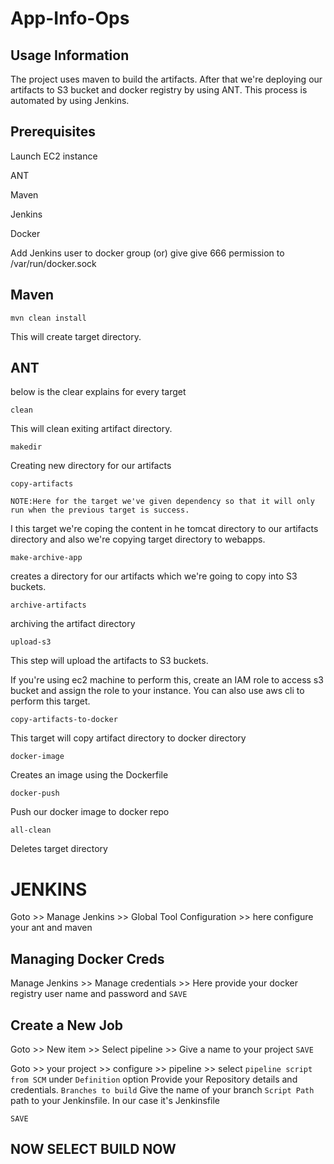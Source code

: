# App-Info-Ops

Usage Information
-----------
The project uses maven to build the artifacts. After that we're deploying our artifacts to S3 bucket and docker registry by using ANT. This process is automated by using Jenkins.

Prerequisites
----
Launch EC2 instance

ANT

Maven

Jenkins

Docker

Add Jenkins user to docker group (or) give give 666 permission to /var/run/docker.sock 


Maven
----
```
mvn clean install
```
This will create target directory.

ANT
----
below is the clear explains for every target

```
clean
```
This will clean exiting artifact directory. 
```
makedir
```
Creating new directory for our artifacts
```
copy-artifacts
```
```
NOTE:Here for the target we've given dependency so that it will only run when the previous target is success.
```
I this target we're coping the content in he tomcat directory to our artifacts directory and also we're copying target directory to webapps.
```
make-archive-app
```
creates a directory for our artifacts which we're going to copy into S3 buckets.
```
archive-artifacts
```
archiving the artifact directory
```
upload-s3
```
This step will upload the artifacts to S3 buckets.

If you're using ec2 machine to perform this, create an IAM role to access s3 bucket and assign the role to your instance.
You can also use aws cli to perform this target.
```
copy-artifacts-to-docker
```
This target will copy artifact directory to docker directory
```
docker-image
```
Creates an image using the Dockerfile
```
docker-push
```
Push our docker image to docker repo
```
all-clean
```
Deletes target directory

JENKINS
========

Goto >> Manage Jenkins >> Global Tool Configuration >> here configure your ant and maven

Managing Docker Creds
------
Manage Jenkins >> Manage credentials >> Here provide your docker registry user name and password and ```SAVE```

Create a New Job 
-----
Goto >> New item >> Select pipeline >> Give a name to your project ```SAVE```

Goto >> your project >> configure >> pipeline >> select ```pipeline script from SCM``` under ```Definition``` option
Provide your Repository details and credentials.
```Branches to build``` Give the name of your branch
```Script Path``` path to your Jenkinsfile. In our case it's Jenkinsfile

```SAVE```

NOW SELECT BUILD NOW
----
